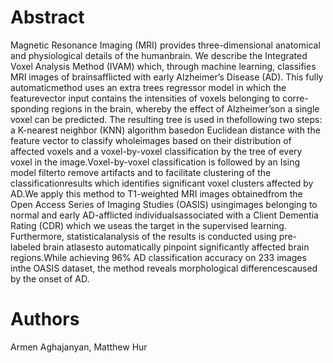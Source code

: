 Abstract
================================
Magnetic Resonance Imaging (MRI) provides three-dimensional  anatomical  and  physiological  details  of  the  humanbrain. We describe the Integrated Voxel Analysis Method (IVAM) which, through machine learning, classifies MRI images of brainsafflicted with early Alzheimer’s Disease (AD). This fully automaticmethod uses an extra trees regressor model in which the featurevector input contains the intensities of voxels belonging to corre-sponding regions in the brain, whereby the effect of Alzheimer’son a single voxel can be predicted. The resulting tree is used in thefollowing two steps: a K-nearest neighbor (KNN) algorithm basedon  Euclidean  distance  with  the  feature  vector  to  classify  wholeimages based on their distribution of affected voxels and a voxel-by-voxel  classification  by  the  tree  of  every  voxel  in  the  image.Voxel-by-voxel  classification  is  followed  by  an  Ising  model  filterto remove artifacts and to facilitate clustering of the classificationresults which identifies significant voxel clusters affected by AD.We  apply  this  method  to  T1-weighted  MRI  images  obtainedfrom  the  Open  Access  Series  of  Imaging  Studies  (OASIS)  usingimages  belonging  to  normal  and  early  AD-afflicted  individualsassociated  with  a  Client  Dementia  Rating  (CDR)  which  we  useas the target in the supervised learning. Furthermore, statisticalanalysis of the results is conducted using pre-labeled brain atlasesto  automatically  pinpoint  significantly  affected  brain  regions.While achieving 96% AD classification accuracy on 233 images inthe OASIS dataset, the method reveals morphological differencescaused by the onset of AD.

Authors
==========
Armen Aghajanyan,
Matthew Hur
